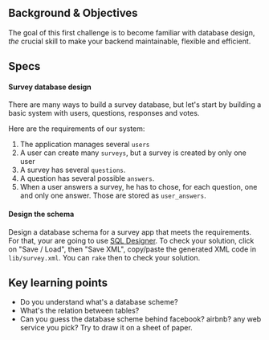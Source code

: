 ## Background & Objectives

The goal of this first challenge is to become familiar with database design,
*the* crucial skill to make your backend maintainable, flexible and efficient.

## Specs

#### Survey database design

There are many ways to build a survey database, but let's start by building a basic
system with users, questions, responses and votes.

Here are the requirements of our system:

1. The application manages several `users`
1. A user can create many `surveys`, but a survey is created by only one user
1. A survey has several `questions`.
1. A question has several possible `answers`.
1. When a user answers a survey, he has to chose, for each question, one and only one answer. Those are stored as `user_answers`.

#### Design the schema

Design a database schema for a survey app that meets the requirements.
For that, your are going to use [SQL Designer](http://db.lewagon.org).
To check your solution, click on "Save / Load", then "Save XML", copy/paste the generated XML code
in `lib/survey.xml`. You can `rake` then to check your solution.

## Key learning points

- Do you understand what's a database scheme?
- What's the relation between tables?
- Can you guess the database scheme behind facebook? airbnb? any web service you pick? Try to draw it on a sheet of paper.
